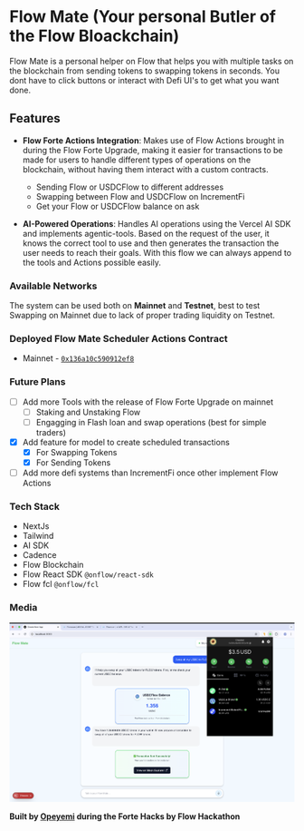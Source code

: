# Flow Mate (Your personal Butler of the Flow Bloackchain)

Flow Mate is a personal helper on Flow that helps you with multiple tasks on the blockchain from sending tokens to swapping tokens in seconds. You dont have to click buttons or interact with Defi UI's to get what you want done. 

## Features

- **Flow Forte Actions Integration**: Makes use of Flow Actions brought in during the Flow Forte Upgrade, making it easier for transactions to be made for users to handle different types of operations on the blockchain, without having them interact with a custom contracts.
    - Sending Flow or USDCFlow to different addresses
    - Swapping between Flow and USDCFlow on IncrementFi
    - Get your Flow or USDCFlow balance on ask

- **AI-Powered Operations**: Handles AI operations using the Vercel AI SDK and implements agentic-tools. Based on the request of the user, it knows the correct tool to use and then generates the transaction the user needs to reach their goals. With this flow we can always append to the tools and Actions possible easily.

### Available Networks

The system can be used both on **Mainnet** and **Testnet**, best to test Swapping on Mainnet due to lack of proper trading liquidity on Testnet.

### Deployed Flow Mate Scheduler Actions Contract

- Mainnet - [`0x136a10c590912ef8`](https://www.flowscan.io/contract/A.136a10c590912ef8.FlowMateScheduledActionsHandler)

### Future Plans

- [ ] Add more Tools with the release of Flow Forte Upgrade on mainnet
    - [ ] Staking and Unstaking Flow
    - [ ] Engagging in Flash loan and swap operations (best for simple traders)
- [x] Add feature for model to create scheduled transactions
    - [x] For Swapping Tokens
    - [x] For Sending Tokens
- [ ] Add more defi systems than IncrementFi once other implement Flow Actions

### Tech Stack

- NextJs
- Tailwind
- AI SDK
- Cadence
- Flow Blockchain
- Flow React SDK `@onflow/react-sdk`
- Flow fcl `@onflow/fcl`

### Media

![Demo use](https://github.com/OpeOginni/flowmate/blob/main/media/FlowMate_Demo.png)

**Built by [Opeyemi](https://x.com/BrightOginni) during the Forte Hacks by Flow Hackathon**
